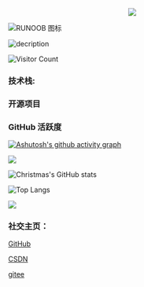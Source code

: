 <!--
**ACodeHX/ACodeHX** is a ✨ _special_ ✨ repository because its `README.md` (this file) appears on your GitHub profile.

Here are some ideas to get you started:

-->

<div align="center"> <img src="https://github-readme-streak-stats.herokuapp.com/?user=ACodeHX" /> </div>

![RUNOOB 图标](http://static.runoob.com/images/runoob-logo.png)

![decription](https://img.shields.io/badge/Gmail-D14836?style=for-the-badge&logo=gmail&logoColor=white****)

![Visitor Count](https://profile-counter.glitch.me/ACodeHX/count.svg)

### **技术栈:**


### 开源项目

### GitHub 活跃度

[![Ashutosh's github activity graph](https://github-readme-activity-graph.cyclic.app/graph?username=ACodeHX&bg_color=000000&color=FF1493&line=7B68EE&point=24292e&area=true&area_color=7FFFAA&point=FFFF00&hide_border=falsh&height=600&radius=20&custom_title=<h3>GitHub%20Activity</h3>&card_width=500)](https://github.com/ACodeHX/github-readme-activity-graph)

[![](https://activity-graph.herokuapp.com/graph?username=ACodeHX&theme=dracula)](https://github.com/ashutosh00710/github-readme-activity-graph)

![Christmas's GitHub stats](https://github-readme-stats.vercel.app/api?username=ACodeHX&show_icons=true&theme=tokyonight&card_width=1000&heiht=600)

![Top Langs](https://github-readme-stats.vercel.app/api/top-langs/?username=ACodeHX&langs_count=99&bg_color=0,e684ae,79cbca,4cd89a&card_width=1000&title_color=000000&text_color=000000)

![](https://github-readme-stats.vercel.app/api/top-langs/?username=ACodeHX&layout=compact&langs_count=150&card_width=1000&card_height=600&bg_color=45,8500FF,FF0000&color=000000&area_color=7FFFAA&radius=20&line=7B68EE&text_color=000000&title_color=000000)

### **社交主页：**

[GitHub](https://github.com/ACodeHX)
  
  [CSDN](https://blog.csdn.net/White_shy?spm=1000.2115.3001.5343)

  [gitee](https://gitee.com/ACodeHX)
